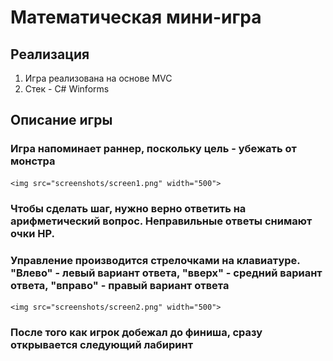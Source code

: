 # Математическая мини-игра

## Реализация
1. Игра реализована на основе MVC
2. Стек - C# Winforms

## Описание игры
### Игра напоминает раннер, поскольку цель - убежать от монстра
	<img src="screenshots/screen1.png" width="500">
### Чтобы сделать шаг, нужно верно ответить на арифметический вопрос. Неправильные ответы снимают очки HP.
### Управление производится стрелочками на клавиатуре. "Влево" - левый вариант ответа, "вверх" - средний вариант ответа, "вправо" - правый вариант ответа
	<img src="screenshots/screen2.png" width="500">
### После того как игрок добежал до финиша, сразу открывается следующий лабиринт

	
